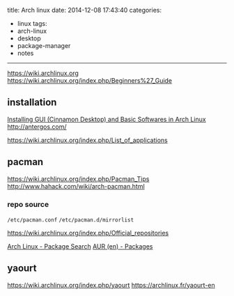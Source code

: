 title: Arch linux
date: 2014-12-08 17:43:40
categories:
- linux
tags:
- arch-linux
- desktop
- package-manager
- notes
---

https://wiki.archlinux.org
https://wiki.archlinux.org/index.php/Beginners%27_Guide

<!-- more -->

## installation

[Installing GUI (Cinnamon Desktop) and Basic Softwares in Arch Linux](http://www.tecmint.com/install-cinnamon-desktop-in-arch-linux/)
http://antergos.com/

https://wiki.archlinux.org/index.php/List_of_applications

## pacman

https://wiki.archlinux.org/index.php/Pacman_Tips
http://www.hahack.com/wiki/arch-pacman.html

### repo source

`/etc/pacman.conf`
`/etc/pacman.d/mirrorlist`

https://wiki.archlinux.org/index.php/Official_repositories

[Arch Linux - Package Search](https://www.archlinux.org/packages/)
[AUR (en) - Packages](https://aur.archlinux.org/packages/)

## yaourt

https://wiki.archlinux.org/index.php/yaourt
https://archlinux.fr/yaourt-en
